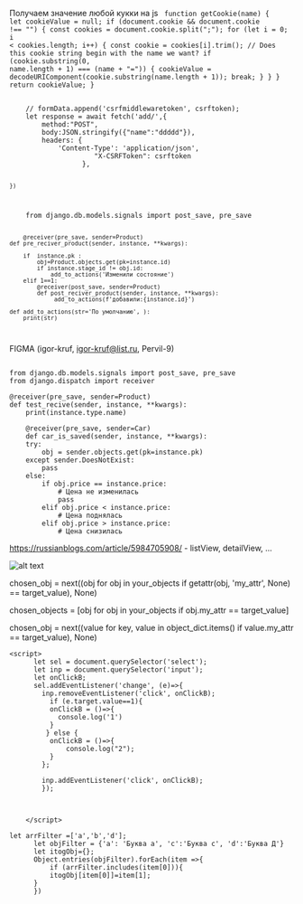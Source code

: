 


Получаем значение любой кукки на js
<code>
    function getCookie(name) {
  let cookieValue = null;
  if (document.cookie && document.cookie !== "") {
    const cookies = document.cookie.split(";");
    for (let i = 0; i < cookies.length; i++) {
      const cookie = cookies[i].trim();
      // Does this cookie string begin with the name we want?
      if (cookie.substring(0, name.length + 1) === (name + "=")) {
        cookieValue = decodeURIComponent(cookie.substring(name.length + 1));
        break;
      }
    }
  }
  return cookieValue;
}
</code>

<code>
    // formData.append('csrfmiddlewaretoken', csrftoken);
    let response = await fetch('add/',{
        method:"POST",
        body:JSON.stringify({"name":"ddddd"}),
        headers: {
            'Content-Type': 'application/json',
                     "X-CSRFToken": csrftoken
                  },

    })

    
</code>







<code>
    from django.db.models.signals import post_save, pre_save
    
        
        @receiver(pre_save, sender=Product)
    def pre_reciver_product(sender, instance, **kwargs):
         
        if  instance.pk :
            obj=Product.objects.get(pk=instance.id)
            if instance.stage_id != obj.id:
                add_to_actions('Изменили состояние')             
        elif 1==1:
            @receiver(post_save, sender=Product)
            def post_reciver_product(sender, instance, **kwargs):
                 add_to_actions(f'добавили:{instance.id}')
        
    def add_to_actions(str='По умолчанию', ):
        print(str)
</code>


FIGMA (igor-kruf, igor-kruf@list.ru, Pervil-9)




<code>
from django.db.models.signals import post_save, pre_save
from django.dispatch import receiver
</code>
<code>
@receiver(pre_save, sender=Product)
def test_recive(sender, instance, **kwargs):
    print(instance.type.name)
</code>    

<code>
    @receiver(pre_save, sender=Car)
    def car_is_saved(sender, instance, **kwargs):
    try:
        obj = sender.objects.get(pk=instance.pk)
    except sender.DoesNotExist:
        pass
    else:
        if obj.price == instance.price:
            # Цена не изменилась
            pass
        elif obj.price < instance.price:
            # Цена поднялась
        elif obj.price > instance.price:
            # Цена снизилась
</code>


https://russianblogs.com/article/5984705908/ - listView, detailView, ...

![alt text](https://habrastorage.org/r/w1560/files/688/052/4d1/6880524d12ff4f689c0a84d1302c5715.png)      

chosen_obj = next((obj for obj in your_objects if getattr(obj, 'my_attr', None) == target_value), None)

chosen_objects = [obj for obj in your_objects if obj.my_attr == target_value]

chosen_obj = next((value for key, value in object_dict.items() if value.my_attr == target_value), None)

```
<script>
      let sel = document.querySelector('select');
      let inp = document.querySelector('input');
      let onClickB;
      sel.addEventListener('change', (e)=>{
        inp.removeEventListener('click', onClickB);
          if (e.target.value==1){
          onClickB = ()=>{
            console.log('1')
          }
         } else {
          onClickB = ()=>{
              console.log("2");
          }
        };
        
        inp.addEventListener('click', onClickB);
        });
        
            

    </script>
```
  
```
let arrFilter =['a','b','d'];
      let objFilter = {'a': 'Буква а', 'c':'Буква с', 'd':'Буква Д'}
      let itogObj={};
      Object.entries(objFilter).forEach(item =>{
          if (arrFilter.includes(item[0])){
          itogObj[item[0]]=item[1];
      }  
      })
```

